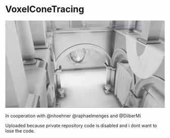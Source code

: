 # VoxelConeTracing

<img src=ao.jpg>

In cooperation with @nhoehner @raphaelmenges and @DilberMi

Uploaded because private repository code is disabled and i dont want to lose the code.
